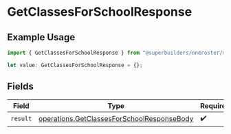 # GetClassesForSchoolResponse

## Example Usage

```typescript
import { GetClassesForSchoolResponse } from "@superbuilders/oneroster/models/operations";

let value: GetClassesForSchoolResponse = {};
```

## Fields

| Field                                                                                                    | Type                                                                                                     | Required                                                                                                 | Description                                                                                              |
| -------------------------------------------------------------------------------------------------------- | -------------------------------------------------------------------------------------------------------- | -------------------------------------------------------------------------------------------------------- | -------------------------------------------------------------------------------------------------------- |
| `result`                                                                                                 | [operations.GetClassesForSchoolResponseBody](../../models/operations/getclassesforschoolresponsebody.md) | :heavy_check_mark:                                                                                       | N/A                                                                                                      |